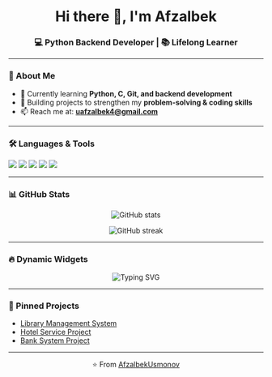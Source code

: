 <!-- Profil README -->

<h1 align="center">Hi there 👋, I'm Afzalbek</h1>
<h3 align="center">💻 Python Backend Developer | 📚 Lifelong Learner</h3>

---

### 🚀 About Me
- 🌱 Currently learning **Python, C, Git, and backend development**  
- 🔭 Building projects to strengthen my **problem-solving & coding skills**  
- 📫 Reach me at: **uafzalbek4@gmail.com**  

---

### 🛠️ Languages & Tools
<p align="left">
  <img src="https://img.shields.io/badge/Python-3776AB?style=for-the-badge&logo=python&logoColor=white"/>
  <img src="https://img.shields.io/badge/C-00599C?style=for-the-badge&logo=c&logoColor=white"/>
  <img src="https://img.shields.io/badge/Git-F05032?style=for-the-badge&logo=git&logoColor=white"/>
  <img src="https://img.shields.io/badge/Linux-FCC624?style=for-the-badge&logo=linux&logoColor=black"/>
  <img src="https://img.shields.io/badge/MySQL-4479A1?style=for-the-badge&logo=mysql&logoColor=white"/>
</p>

---

### 📊 GitHub Stats
<p align="center">
  <img src="https://github-readme-stats.vercel.app/api?username=AfzalbekUsmonov&show_icons=true&theme=radical" alt="GitHub stats"/>
</p>

<p align="center">
  <img src="https://github-readme-streak-stats.herokuapp.com/?user=AfzalbekUsmonov&theme=radical" alt="GitHub streak"/>
</p>

---

### 🔥 Dynamic Widgets
<p align="center">
  <img src="https://readme-typing-svg.herokuapp.com?size=24&duration=4000&color=FF0000&center=true&vCenter=true&width=500&lines=Python+Backend+Developer;Open+Source+Contributor;Always+Learning+New+Things" alt="Typing SVG"/>
</p>

---

### 📌 Pinned Projects
- [Library Management System](#)  
- [Hotel Service Project](#)  
- [Bank System Project](#)  

---

<p align="center">⭐️ From <a href="https://github.com/AfzalbekUsmonov">AfzalbekUsmonov</a></p>
